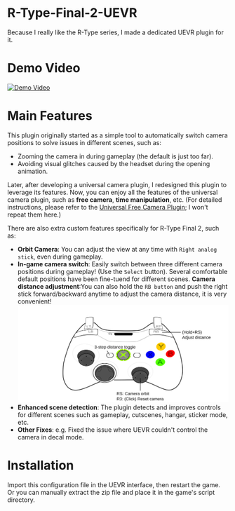 # R-Type-Final-2-UEVR
Because I really like the R-Type series, I made a dedicated UEVR plugin for it.

# Demo Video
<a href="https://www.youtube.com/watch?v=A5wXk5k4WVk" target="_blank">
    <img src="https://img.youtube.com/vi/A5wXk5k4WVk/0.jpg" alt="Demo Video">
</a>

# Main Features
This plugin originally started as a simple tool to automatically switch camera positions to solve issues in different scenes, such as:
- Zooming the camera in during gameplay (the default is just too far).
- Avoiding visual glitches caused by the headset during the opening animation.

Later, after developing a universal camera plugin, I redesigned this plugin to leverage its features.
Now, you can enjoy all the features of the universal camera plugin, such as **free camera**, **time manipulation**, etc. (For detailed instructions, please refer to the [Universal Free Camera Plugin](https://github.com/dabinn/UEVR-Universal-Free-Camera/); I won't repeat them here.)
  
There are also extra custom features specifically for R-Type Final 2, such as:
- **Orbit Camera**: You can adjust the view at any time with `Right analog stick`, even during gameplay.
- **In-game camera switch**: Easily switch between three different camera positions during gameplay! (Use the `Select` button). Several comfortable default positions have been fine-tuend for different scenes.
**Camera distance adjustment**:You can also hold the `RB button` and push the right stick forward/backward anytime to adjust the camera distance, it is very convenient!
![](img/controller_orbitcam.svg)
- **Enhanced scene detection**: The plugin detects and improves controls for different scenes such as gameplay, cutscenes, hangar, sticker mode, etc.
- **Other Fixes**: e.g. Fixed the issue where UEVR couldn't control the camera in decal mode.

# Installation
Import this configuration file in the UEVR interface, then restart the game.
Or you can manually extract the zip file and place it in the game's script directory.


